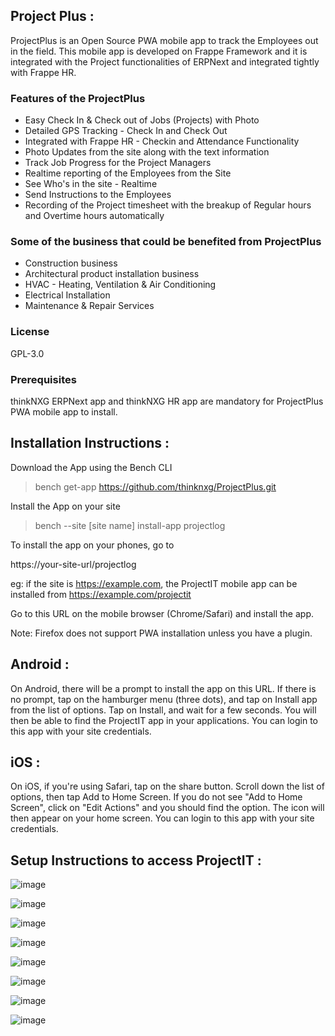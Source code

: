 ## Project Plus :

ProjectPlus is an Open Source PWA mobile app to track the Employees out in the field. This mobile app is developed on Frappe Framework and it is integrated with the Project functionalities of ERPNext and integrated tightly with Frappe HR.

### Features of the ProjectPlus

* Easy Check In & Check out of Jobs (Projects) with Photo
* Detailed GPS Tracking - Check In and Check Out
* Integrated with Frappe HR - Checkin and Attendance Functionality
* Photo Updates from the site along with the text information
* Track Job Progress for the Project Managers
* Realtime reporting of the Employees from the Site
* See Who's in the site - Realtime
* Send Instructions to the Employees
* Recording of the Project timesheet with the breakup of Regular hours and Overtime hours automatically

### Some of the business that could be benefited from ProjectPlus 

* Construction business
* Architectural product installation business
* HVAC - Heating, Ventilation & Air Conditioning
* Electrical Installation
* Maintenance & Repair Services

### License

GPL-3.0

### Prerequisites 

thinkNXG ERPNext app and thinkNXG HR app are mandatory for ProjectPlus PWA mobile app to install.

## Installation Instructions :

Download the App using the Bench CLI

> bench get-app https://github.com/thinknxg/ProjectPlus.git

Install the App on your site

> bench --site [site name] install-app projectlog

To install the app on your phones, go to

https://your-site-url/projectlog

eg: if the site is https://example.com, the ProjectIT mobile app can be installed from https://example.com/projectit

Go to this URL on the mobile browser (Chrome/Safari) and install the app.

Note: Firefox does not support PWA installation unless you have a plugin.

## Android :

On Android, there will be a prompt to install the app on this URL.
If there is no prompt, tap on the hamburger menu (three dots), and tap on Install app from the list of options.
Tap on Install, and wait for a few seconds.
You will then be able to find the ProjectIT app in your applications. 
You can login to this app with your site credentials.

## iOS :

On iOS, if you're using Safari, tap on the share button.
Scroll down the list of options, then tap Add to Home Screen.
If you do not see "Add to Home Screen", click on "Edit Actions" and you should find the option.
The icon will then appear on your home screen. 
You can login to this app with your site credentials.

## Setup Instructions to access ProjectIT :

![image](https://github.com/user-attachments/assets/00288082-2c43-4c42-b16f-02df5e45697f)

![image](https://github.com/user-attachments/assets/ed508e22-7f45-4fba-bf10-1e8238b42b89)

![image](https://github.com/user-attachments/assets/22491a07-0419-4ae2-b8ef-030e575bc09c)

![image](https://github.com/user-attachments/assets/b16ace89-5a39-4b2c-8d49-f88de0f20055)

![image](https://github.com/user-attachments/assets/3ef8339f-2395-428f-970f-a7f23f2ef42f)

![image](https://github.com/user-attachments/assets/1e20d51b-88be-425d-926d-1c60182753cd)

![image](https://github.com/user-attachments/assets/884b93f2-decd-4b2b-b543-d6284856bf1c)

![image](https://github.com/user-attachments/assets/d77d1ba3-19da-4ea8-931a-8083054e7ef9)